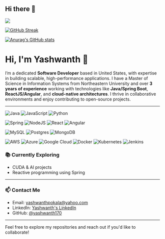 ## Hi there 👋
![](https://komarev.com/ghpvc/?username=yashwanth170)

[![GitHub Streak](https://streak-stats.demolab.com/?user=yashwanth170)](https://git.io/streak-stats)

[![Anurag's GitHub stats](https://github-readme-stats.vercel.app/api?username=yashwanth170)](https://github.com/anuraghazra/github-readme-stats)
# Hi, I'm Yashwanth 👋

I’m a dedicated **Software Developer** based in United States, with expertise in building scalable, high-performance applications. I have a Master of Science in Information Systems from Northeastern University and over **3 years of experience** working with technologies like **Java/Spring Boot**, **ReactJS/Angular**, and **cloud-native architectures**. I thrive in collaborative environments and enjoy contributing to open-source projects.

---

![Java](https://img.shields.io/badge/java-%23ED8B00.svg?style=for-the-badge&logo=openjdk&logoColor=white) ![JavaScript](https://img.shields.io/badge/javascript-%23323330.svg?style=for-the-badge&logo=javascript&logoColor=%23F7DF1E) ![Python](https://img.shields.io/badge/python-3670A0?style=for-the-badge&logo=python&logoColor=ffdd54) 

![Spring](https://img.shields.io/badge/spring-%236DB33F.svg?style=for-the-badge&logo=spring&logoColor=white) ![NodeJS](https://img.shields.io/badge/node.js-6DA55F?style=for-the-badge&logo=node.js&logoColor=white) ![React](https://img.shields.io/badge/react-%2320232a.svg?style=for-the-badge&logo=react&logoColor=%2361DAFB) ![Angular](https://img.shields.io/badge/angular-%23DD0031.svg?style=for-the-badge&logo=angular&logoColor=white)  

![MySQL](https://img.shields.io/badge/mysql-4479A1.svg?style=for-the-badge&logo=mysql&logoColor=white) ![Postgres](https://img.shields.io/badge/postgres-%23316192.svg?style=for-the-badge&logo=postgresql&logoColor=white) ![MongoDB](https://img.shields.io/badge/MongoDB-%234ea94b.svg?style=for-the-badge&logo=mongodb&logoColor=white)

![AWS](https://img.shields.io/badge/AWS-%23FF9900.svg?style=for-the-badge&logo=amazon-aws&logoColor=white) ![Azure](https://img.shields.io/badge/azure-%230072C6.svg?style=for-the-badge&logo=microsoftazure&logoColor=white) ![Google Cloud](https://img.shields.io/badge/GoogleCloud-%234285F4.svg?style=for-the-badge&logo=google-cloud&logoColor=white) ![Docker](https://img.shields.io/badge/docker-%230db7ed.svg?style=for-the-badge&logo=docker&logoColor=white) ![Kubernetes](https://img.shields.io/badge/kubernetes-%23326ce5.svg?style=for-the-badge&logo=kubernetes&logoColor=white) ![Jenkins](https://img.shields.io/badge/jenkins-%232C5263.svg?style=for-the-badge&logo=jenkins&logoColor=white)


### 📚 Currently Exploring

- CUDA & AI projects
- Reactive programming using Spring

---

### 📫 Contact Me

- Email: [yashwanthpokala@yahoo.com](mailto:yashwanthpokala@yahoo.com)
- LinkedIn: [Yashwanth's LinkedIn](https://www.linkedin.com/in/yashwanth-yash-pokala-45696b167/)
- GitHub: [@yashwanth170](https://github.com/yashwanth170)

---

Feel free to explore my repositories and reach out if you'd like to collaborate!

